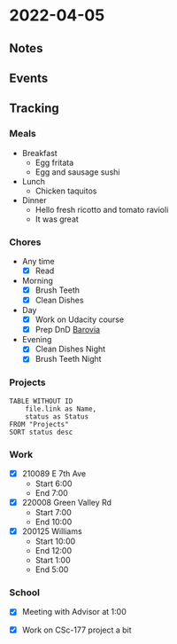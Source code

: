 # 2022-04-05
## Notes

## Events

## Tracking
### Meals
- Breakfast
	- Egg fritata
	- Egg and sausage sushi
- Lunch
	- Chicken taquitos
- Dinner
	- Hello fresh ricotto and tomato ravioli
	- It was great
### Chores
- Any time
	- [x] Read
- Morning
	- [x] Brush Teeth
	- [x] Clean Dishes
- Day
	- [x] Work on Udacity course
	- [x] Prep DnD [Barovia](../DnD/CurseOfStrahd_dm/Barovia/Barovia.md)
- Evening
	- [x] Clean Dishes Night
	- [x] Brush Teeth Night

### Projects
```dataview
TABLE WITHOUT ID
	file.link as Name,
	status as Status
FROM "Projects"
SORT status desc
```

### Work
- [x] 210089 E 7th Ave
	- Start 6:00
	- End 7:00
- [x] 220008 Green Valley Rd
	- Start 7:00
	- End 10:00
- [x] 200125 Williams
	- Start 10:00
	- End 12:00
	- Start 1:00
	- End 5:00

### School
- [x] Meeting with Advisor at 1:00
- [x] Work on CSc-177 project a bit


